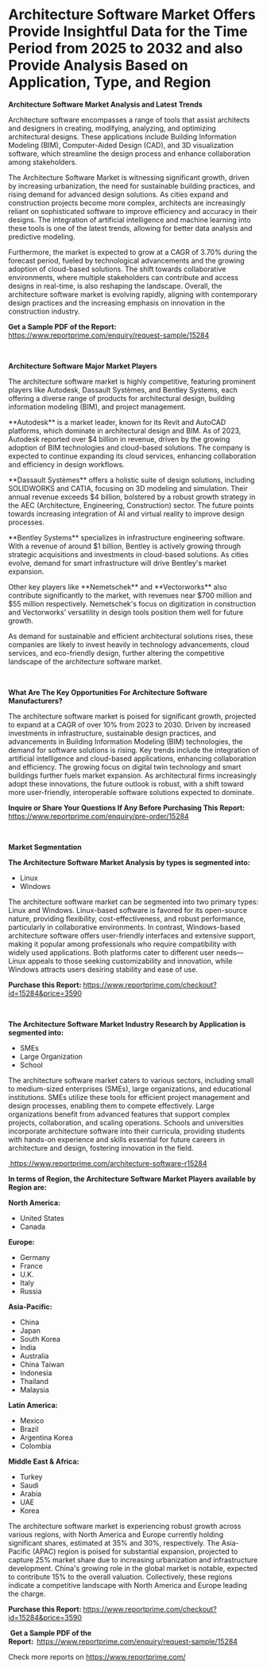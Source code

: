 <p><h1>Architecture Software Market Offers Provide Insightful Data for the Time Period from 2025 to 2032 and also Provide Analysis Based on Application, Type, and Region</h1></p><p><strong>Architecture Software Market Analysis and Latest Trends</strong></p>
<p><p>Architecture software encompasses a range of tools that assist architects and designers in creating, modifying, analyzing, and optimizing architectural designs. These applications include Building Information Modeling (BIM), Computer-Aided Design (CAD), and 3D visualization software, which streamline the design process and enhance collaboration among stakeholders.</p><p>The Architecture Software Market is witnessing significant growth, driven by increasing urbanization, the need for sustainable building practices, and rising demand for advanced design solutions. As cities expand and construction projects become more complex, architects are increasingly reliant on sophisticated software to improve efficiency and accuracy in their designs. The integration of artificial intelligence and machine learning into these tools is one of the latest trends, allowing for better data analysis and predictive modeling.</p><p>Furthermore, the market is expected to grow at a CAGR of 3.70% during the forecast period, fueled by technological advancements and the growing adoption of cloud-based solutions. The shift towards collaborative environments, where multiple stakeholders can contribute and access designs in real-time, is also reshaping the landscape. Overall, the architecture software market is evolving rapidly, aligning with contemporary design practices and the increasing emphasis on innovation in the construction industry.</p></p>
<p><strong>Get a Sample PDF of the Report:&nbsp;</strong> <a href="https://www.reportprime.com/enquiry/request-sample/15284?utm_campaign=2109&utm_medium=2&utm_source=Github&utm_content=ia&utm_term=20032025&utm_id=architecture-software">https://www.reportprime.com/enquiry/request-sample/15284</a></p>
<p>&nbsp;</p>
<p><strong>Architecture Software Major Market Players</strong></p>
<p><p>The architecture software market is highly competitive, featuring prominent players like Autodesk, Dassault Systèmes, and Bentley Systems, each offering a diverse range of products for architectural design, building information modeling (BIM), and project management.</p><p>**Autodesk** is a market leader, known for its Revit and AutoCAD platforms, which dominate in architectural design and BIM. As of 2023, Autodesk reported over $4 billion in revenue, driven by the growing adoption of BIM technologies and cloud-based solutions. The company is expected to continue expanding its cloud services, enhancing collaboration and efficiency in design workflows.</p><p>**Dassault Systèmes** offers a holistic suite of design solutions, including SOLIDWORKS and CATIA, focusing on 3D modeling and simulation. Their annual revenue exceeds $4 billion, bolstered by a robust growth strategy in the AEC (Architecture, Engineering, Construction) sector. The future points towards increasing integration of AI and virtual reality to improve design processes.</p><p>**Bentley Systems** specializes in infrastructure engineering software. With a revenue of around $1 billion, Bentley is actively growing through strategic acquisitions and investments in cloud-based solutions. As cities evolve, demand for smart infrastructure will drive Bentley's market expansion.</p><p>Other key players like **Nemetschek** and **Vectorworks** also contribute significantly to the market, with revenues near $700 million and $55 million respectively. Nemetschek's focus on digitization in construction and Vectorworks’ versatility in design tools position them well for future growth.</p><p>As demand for sustainable and efficient architectural solutions rises, these companies are likely to invest heavily in technology advancements, cloud services, and eco-friendly design, further altering the competitive landscape of the architecture software market.</p></p>
<p>&nbsp;</p>
<p><strong>What Are The Key Opportunities For Architecture Software Manufacturers?</strong></p>
<p><p>The architecture software market is poised for significant growth, projected to expand at a CAGR of over 10% from 2023 to 2030. Driven by increased investments in infrastructure, sustainable design practices, and advancements in Building Information Modeling (BIM) technologies, the demand for software solutions is rising. Key trends include the integration of artificial intelligence and cloud-based applications, enhancing collaboration and efficiency. The growing focus on digital twin technology and smart buildings further fuels market expansion. As architectural firms increasingly adopt these innovations, the future outlook is robust, with a shift toward more user-friendly, interoperable software solutions expected to dominate.</p></p>
<p><strong>Inquire or Share Your Questions If Any Before Purchasing This Report:</strong> <a href="https://www.reportprime.com/enquiry/pre-order/15284?utm_campaign=2109&utm_medium=2&utm_source=Github&utm_content=ia&utm_term=20032025&utm_id=architecture-software">https://www.reportprime.com/enquiry/pre-order/15284</a></p>
<p>&nbsp;</p>
<p><strong>Market Segmentation</strong></p>
<p><strong>The Architecture Software Market Analysis by types is segmented into:</strong></p>
<p><ul><li>Linux</li><li>Windows</li></ul></p>
<p><p>The architecture software market can be segmented into two primary types: Linux and Windows. Linux-based software is favored for its open-source nature, providing flexibility, cost-effectiveness, and robust performance, particularly in collaborative environments. In contrast, Windows-based architecture software offers user-friendly interfaces and extensive support, making it popular among professionals who require compatibility with widely used applications. Both platforms cater to different user needs—Linux appeals to those seeking customizability and innovation, while Windows attracts users desiring stability and ease of use.</p></p>
<p><strong>Purchase this Report:&nbsp;</strong><a href="https://www.reportprime.com/checkout?id=15284&price=3590&utm_campaign=2109&utm_medium=2&utm_source=Github&utm_content=ia&utm_term=20032025&utm_id=architecture-software">https://www.reportprime.com/checkout?id=15284&price=3590</a></p>
<p>&nbsp;</p>
<p><strong>The Architecture Software Market Industry Research by Application is segmented into:</strong></p>
<p><ul><li>SMEs</li><li>Large Organization</li><li>School</li></ul></p>
<p><p>The architecture software market caters to various sectors, including small to medium-sized enterprises (SMEs), large organizations, and educational institutions. SMEs utilize these tools for efficient project management and design processes, enabling them to compete effectively. Large organizations benefit from advanced features that support complex projects, collaboration, and scaling operations. Schools and universities incorporate architecture software into their curricula, providing students with hands-on experience and skills essential for future careers in architecture and design, fostering innovation in the field.</p></p>
<p><a href="https://www.reportprime.com/architecture-software-r15284?utm_campaign=2109&utm_medium=2&utm_source=Github&utm_content=ia&utm_term=20032025&utm_id=architecture-software">&nbsp;https://www.reportprime.com/architecture-software-r15284</a></p>
<p><strong>In terms of Region, the Architecture Software Market Players available by Region are:</strong></p>
<p>
    <p> <strong> North America: </strong>
        <ul>
            <li>United States</li>
            <li>Canada</li>
        </ul>
        </p> 
    <p> <strong> Europe: </strong>
        <ul>
            <li>Germany</li>
            <li>France</li>
            <li>U.K.</li>
            <li>Italy</li>
            <li>Russia</li>
        </ul>
        </p> 
    <p> <strong> Asia-Pacific: </strong>
        <ul>
            <li>China</li>
            <li>Japan</li>
            <li>South Korea</li>
            <li>India</li>
            <li>Australia</li>
            <li>China Taiwan</li>
            <li>Indonesia</li>
            <li>Thailand</li>
            <li>Malaysia</li>
        </ul>
        </p> 
    <p> <strong> Latin America: </strong>
        <ul>
            <li>Mexico</li>
            <li>Brazil</li>
            <li>Argentina Korea</li>
            <li>Colombia</li>
        </ul>
        </p> 
    <p> <strong> Middle East & Africa: </strong>
        <ul>
            <li>Turkey</li>
            <li>Saudi</li>
            <li>Arabia</li>
            <li>UAE</li>
            <li>Korea</li>
        </ul>
    </p>
    </p>
<p><p>The architecture software market is experiencing robust growth across various regions, with North America and Europe currently holding significant shares, estimated at 35% and 30%, respectively. The Asia-Pacific (APAC) region is poised for substantial expansion, projected to capture 25% market share due to increasing urbanization and infrastructure development. China's growing role in the global market is notable, expected to contribute 15% to the overall valuation. Collectively, these regions indicate a competitive landscape with North America and Europe leading the charge.</p></p>
<p><strong>Purchase this Report: </strong><a href="https://www.reportprime.com/checkout?id=15284&price=3590&utm_campaign=2109&utm_medium=2&utm_source=Github&utm_content=ia&utm_term=20032025&utm_id=architecture-software">https://www.reportprime.com/checkout?id=15284&price=3590</a></p>
<p>&nbsp;<strong>Get a Sample PDF of the Report:&nbsp;&nbsp;</strong><a href="https://www.reportprime.com/enquiry/request-sample/15284?utm_campaign=2109&utm_medium=2&utm_source=Github&utm_content=ia&utm_term=20032025&utm_id=architecture-software">https://www.reportprime.com/enquiry/request-sample/15284</a></p>
<p><strong></strong></p>
<p>Check more reports on <a href="https://www.reportprime.com/?utm_campaign=2109&utm_medium=2&utm_source=Github&utm_content=ia&utm_term=20032025&utm_id=architecture-software">https://www.reportprime.com/</a></p>